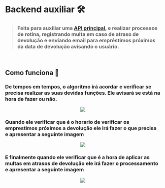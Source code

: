 # Backend auxiliar 🛠️
> ### Feita para auxiliar uma [API principal](https://github.com/IntecEmbu/Biblioteca-backend), e realizar processos de rotina, registrando multa em caso de atraso de devolução e enviando email para empréstimos próximos da data de devolução avisando o usuário.

<br>

## Como funciona 🤔

### De tempos em tempos, o algoritmo irá acordar e verificar se precisa realizar as suas devidas funções. Ele avisará se está na hora de fazer ou não.
<p align="center">
<img src="https://user-images.githubusercontent.com/97262778/185815125-41c8a912-8293-4bc9-9a23-222f1ebeccc1.png">
</p>

### Quando ele verificar que é o horario de verificar os emprestimos próximos a devolução ele irá fazer o que precisa e apresentar a seguinte imagem
<p align="center">
<img src="https://user-images.githubusercontent.com/97262778/185815465-ef9cd46e-1071-4139-b0a7-c7982f20069c.png">
</p>

### E finalmente quando ele verificar que é a hora de aplicar as multas em atrasos de devolução ele irá fazer o processamento e apresentar a seguinte imagem
<p align="center">
<img src="https://user-images.githubusercontent.com/97262778/185815592-0fa3985d-0a6c-4ef6-bdcd-8fa4f24003b8.png">
</p>
